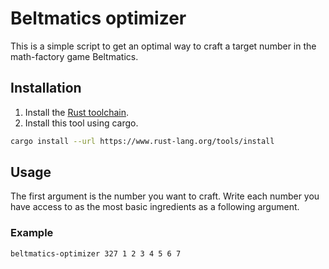 # Beltmatics optimizer

This is a simple script to get an optimal way to craft a target number in the math-factory game Beltmatics.

## Installation

1. Install the [Rust toolchain](https://www.rust-lang.org/tools/install).
2. Install this tool using cargo.
```bash
cargo install --url https://www.rust-lang.org/tools/install
```

## Usage

The first argument is the number you want to craft.
Write each number you have access to as the most basic ingredients as a following argument.

### Example
```bash
beltmatics-optimizer 327 1 2 3 4 5 6 7
```

